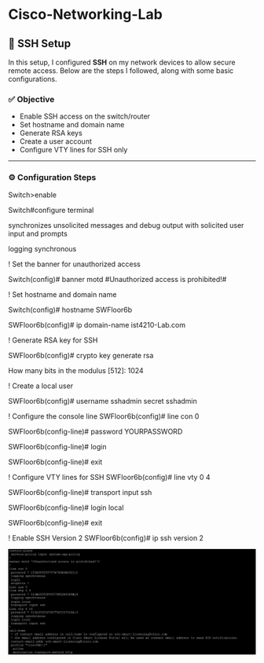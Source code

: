 # Cisco-Networking-Lab

## 🔐 SSH Setup

In this setup, I configured **SSH** on my network devices to allow secure remote access. Below are the steps I followed, along with some basic configurations.

### ✅ Objective

- Enable SSH access on the switch/router
- Set hostname and domain name
- Generate RSA keys
- Create a user account
- Configure VTY lines for SSH only

---

### ⚙️ Configuration Steps

Switch>enable

Switch#configure terminal

synchronizes unsolicited messages and debug output with solicited user input and prompts

logging synchronous 

! Set the banner for unauthorized access

Switch(config)# banner motd #Unauthorized access is prohibited!#

! Set hostname and domain name

Switch(config)# hostname SWFloor6b

SWFloor6b(config)# ip domain-name ist4210-Lab.com

! Generate RSA key for SSH

SWFloor6b(config)# crypto key generate rsa

How many bits in the modulus [512]: 1024

! Create a local user

SWFloor6b(config)# username sshadmin secret sshadmin

! Configure the console line
SWFloor6b(config)# line con 0

SWFloor6b(config-line)# password YOURPASSWORD

SWFloor6b(config-line)# login

SWFloor6b(config-line)# exit

! Configure VTY lines for SSH
SWFloor6b(config)# line vty 0 4

SWFloor6b(config-line)# transport input ssh

SWFloor6b(config-line)# login local

SWFloor6b(config-line)# exit

! Enable SSH Version 2
SWFloor6b(config)# ip ssh version 2


![SSH Setup Screenshot](images/SSH_LAB.png)
